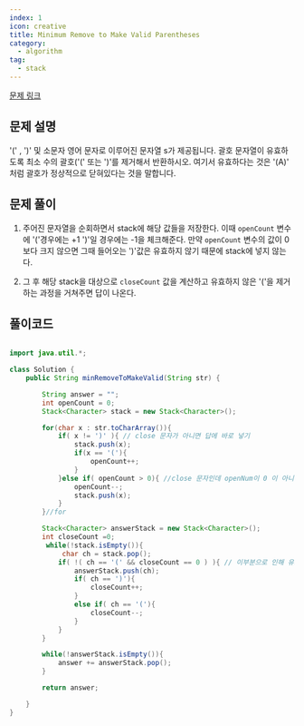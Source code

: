 ```yaml
---
index: 1
icon: creative
title: Minimum Remove to Make Valid Parentheses
category:
  - algorithm
tag:
  - stack
---
```


[문제 링크](https://leetcode.com/problems/minimum-remove-to-make-valid-parentheses/)

## 문제 설명

'(' , ')' 및 소문자 영어 문자로 이루어진 문자열 s가 제공됩니다. 괄호 문자열이 유효하도록 최소 수의 괄호('(' 또는 ')'를 제거해서 반환하시오. 여기서 유효하다는 것은 '(A)' 처럼 괄호가 정상적으로 닫혀있다는 것을 말합니다.

## 문제 풀이

1. 주어진 문자열을 순회하면서 stack에 해당 값들을 저장한다. 이때 `openCount` 변수에 '('경우에는 +1 ')'일 경우에는 -1을 체크해준다.
   만약 `openCount` 변수의 값이 0보다 크지 않으면 그때 들어오는 ')'값은 유효하지 않기 때문에 stack에 넣지 않는다.

2. 그 후 해당 stack을 대상으로 `closeCount` 값을 계산하고 유효하지 않은 '('을 제거하는 과정을 거쳐주면 답이 나온다.

## 풀이코드

```java

import java.util.*;

class Solution {
    public String minRemoveToMakeValid(String str) {

        String answer = "";
        int openCount = 0;
        Stack<Character> stack = new Stack<Character>();

        for(char x : str.toCharArray()){
            if( x != ')' ){ // close 문자가 아니면 답에 바로 넣기
                stack.push(x);
                if(x == '('){
                    openCount++;
                }
            }else if( openCount > 0){ //close 문자인데 openNum이 0 이 아니면 // 이부분으로 인해 유효하지 않은 ')'부분은 제거된다.
                openCount--;
                stack.push(x);
            }
	    }//for

        Stack<Character> answerStack = new Stack<Character>();
        int closeCount =0;
         while(!stack.isEmpty()){
             char ch = stack.pop();
            if( !( ch == '(' && closeCount == 0 ) ){ // 이부분으로 인해 유효하지 않은 '('부분은 제거된다.
                answerStack.push(ch);
                if( ch == ')'){
                    closeCount++;
                }
                else if( ch == '('){
                    closeCount--;
                }
            }
        }

        while(!answerStack.isEmpty()){
            answer += answerStack.pop();
        }

        return answer;

    }
}


```
